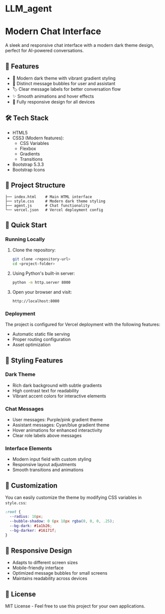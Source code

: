 # LLM_agent
# Modern Chat Interface

A sleek and responsive chat interface with a modern dark theme design, perfect for AI-powered conversations.

## 🌟 Features

- 🎨 Modern dark theme with vibrant gradient styling
- 💬 Distinct message bubbles for user and assistant
- 🏷️ Clear message labels for better conversation flow
- ✨ Smooth animations and hover effects
- 📱 Fully responsive design for all devices

## 🛠️ Tech Stack

- HTML5
- CSS3 (Modern features):
  - CSS Variables
  - Flexbox
  - Gradients
  - Transitions
- Bootstrap 5.3.3
- Bootstrap Icons

## 📂 Project Structure

```
├── index.html    # Main HTML interface
├── style.css     # Modern dark theme styling
├── agent.js      # Chat functionality
└── vercel.json   # Vercel deployment config
```

## 🚀 Quick Start

### Running Locally

1. Clone the repository:
   ```bash
   git clone <repository-url>
   cd <project-folder>
   ```

2. Using Python's built-in server:
   ```bash
   python -m http.server 8000
   ```

3. Open your browser and visit:
   ```
   http://localhost:8000
   ```

### Deployment

The project is configured for Vercel deployment with the following features:
- Automatic static file serving
- Proper routing configuration
- Asset optimization

## 💅 Styling Features

### Dark Theme
- Rich dark background with subtle gradients
- High contrast text for readability
- Vibrant accent colors for interactive elements

### Chat Messages
- User messages: Purple/pink gradient theme
- Assistant messages: Cyan/blue gradient theme
- Hover animations for enhanced interactivity
- Clear role labels above messages

### Interface Elements
- Modern input field with custom styling
- Responsive layout adjustments
- Smooth transitions and animations

## 🔧 Customization

You can easily customize the theme by modifying CSS variables in `style.css`:

```css
:root {
  --radius: 16px;
  --bubble-shadow: 0 6px 18px rgba(0, 0, 0, .25);
  --bg-dark: #1a1b26;
  --bg-darker: #16171f;
}
```

## 📱 Responsive Design

- Adapts to different screen sizes
- Mobile-friendly interface
- Optimized message bubbles for small screens
- Maintains readability across devices

## 📄 License

MIT License - Feel free to use this project for your own applications.
